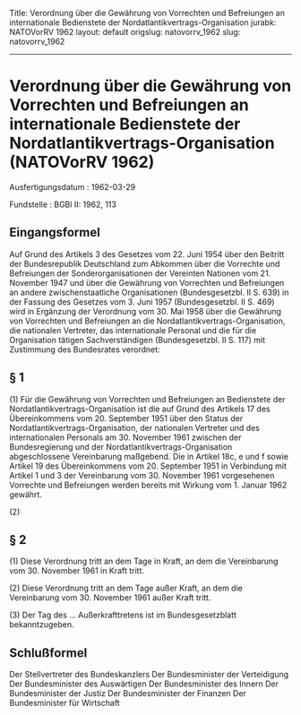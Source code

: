 Title: Verordnung über die Gewährung von Vorrechten und Befreiungen an internationale
  Bedienstete der Nordatlantikvertrags-Organisation
jurabk: NATOVorRV 1962
layout: default
origslug: natovorrv_1962
slug: natovorrv_1962

---

# Verordnung über die Gewährung von Vorrechten und Befreiungen an internationale Bedienstete der Nordatlantikvertrags-Organisation (NATOVorRV 1962)

Ausfertigungsdatum
:   1962-03-29

Fundstelle
:   BGBl II: 1962, 113



## Eingangsformel

Auf Grund des Artikels 3 des Gesetzes vom 22. Juni 1954 über den
Beitritt der Bundesrepublik Deutschland zum Abkommen über die
Vorrechte und Befreiungen der Sonderorganisationen der Vereinten
Nationen vom 21. November 1947 und über die Gewährung von Vorrechten
und Befreiungen an andere zwischenstaatliche Organisationen
(Bundesgesetzbl. II S. 639) in der Fassung des Gesetzes vom 3. Juni
1957 (Bundesgesetzbl. II S. 469) wird in Ergänzung der Verordnung vom
30\. Mai 1958 über die Gewährung von Vorrechten und Befreiungen an die
Nordatlantikvertrags-Organisation, die nationalen Vertreter, das
internationale Personal und die für die Organisation tätigen
Sachverständigen (Bundesgesetzbl. II S. 117) mit Zustimmung des
Bundesrates verordnet:


## § 1

(1) Für die Gewährung von Vorrechten und Befreiungen an Bedienstete
der Nordatlantikvertrags-Organisation ist die auf Grund des Artikels
17 des Übereinkommens vom 20. September 1951 über den Status der
Nordatlantikvertrags-Organisation, der nationalen Vertreter und des
internationalen Personals am 30. November 1961 zwischen der
Bundesregierung und der Nordatlantikvertrags-Organisation
abgeschlossene Vereinbarung maßgebend. Die in Artikel 18c, e und f
sowie Artikel 19 des Übereinkommens vom 20. September 1951 in
Verbindung mit Artikel 1 und 3 der Vereinbarung vom 30. November 1961
vorgesehenen Vorrechte und Befreiungen werden bereits mit Wirkung vom
1\. Januar 1962 gewährt.

(2)


## § 2

(1) Diese Verordnung tritt an dem Tage in Kraft, an dem die
Vereinbarung vom 30. November 1961 in Kraft tritt.

(2) Diese Verordnung tritt an dem Tage außer Kraft, an dem die
Vereinbarung vom 30. November 1961 außer Kraft tritt.

(3) Der Tag des ... Außerkrafttretens ist im Bundesgesetzblatt
bekanntzugeben.


## Schlußformel

Der Stellvertreter des Bundeskanzlers
Der Bundesminister der Verteidigung
Der Bundesminister des Auswärtigen
Der Bundesminister des Innern
Der Bundesminister der Justiz
Der Bundesminister der Finanzen
Der Bundesminister für Wirtschaft

